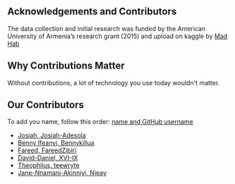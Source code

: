 ## Acknowledgements and Contributors

The data collection and initial research was funded by the American University of Armenia’s research grant (2015) and upload on kaggle by [Mad Hab](https://www.kaggle.com/madhab)

## Why Contributions Matter
Without contributions, a lot of technology you use today wouldn't matter. 

## Our Contributors

To add you name, follow this order: [name and GitHub username](www.https://github.com/)

- [Josiah, Josiah-Adesola](https://github.com/josiah-adesola)
- [Benny Ifeanyi, Bennykillua](https://github.com/Bennykillua)
- [Fareed, FareedZibiri](https://github.com/FareedZibiri)
- [David-Daniel, XVI-IX](https://github.com/XVI-IX)
- [Theophilus, teewryte](https://github.com/teewryte)
- [Jane-Nnamani-Akinniyi, Njeay](https://github.com/Njeay)
